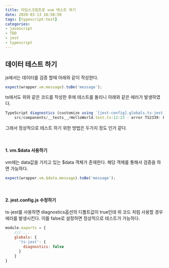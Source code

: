 ```yaml
---
title: 타입스크립트로 vue 테스트 하기
date: 2020-03-13 16:58:50
tags: [typescript-test]
categories:
- javascript
- TDD
- jest
- typescript
---
```


## 데이터 테스트 하기
js에서는 데이터를 검증 할때 아래와 같이 작성한다.

```js
expect(wrapper.vm.message).toBe('message');
```

ts에서도 위와 같은 코드를 작성한 후에 테스트를 돌리니 아래와 같은 에러가 발생하였다. 

```js
TypeScript diagnostics (customize using `[jest-config].globals.ts-jest.diagnostics` option):
    src/components/__tests__/HelloWorld.test.ts:12:23 - error TS2339: Property 'message' does not exist on type 'CombinedVueInstance<Vue, object, object, object, Record<never, any>>'.
```

그래서 정상적으로 테스트 하기 위한 방법은 두가지 정도 인거 같다.

<br>

#### 1. vm.$data 사용하기
vm에는 data값을 가지고 있는 $data 객체가 존재한다. 해당 객체를 통해서 검증을 하면 가능하다.

```js
expect(wrapper.vm.$data.message).toBe('message');
```

<br>

#### 2. jest.config.js 수정하기
ts-jest를 사용하면 diagnostics옵션의 디폴트값이 true인데 위 코드 처럼 사용할 경우 에러를 발생시킨다. 이를 false로 설정하면 정상적으로 테스트가 가능하다.

```js
module.exports = {
    /// ...
    globals: {
      'ts-jest': {
        diagnostics: false
      }
    }
}
```